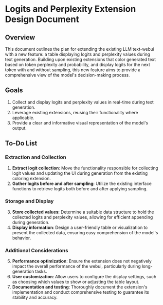 # Logits and Perplexity Extension Design Document

## Overview

This document outlines the plan for extending the existing LLM text-webui with a new feature: a table displaying logits and perplexity values during text generation. Building upon existing extensions that color generated text based on token perplexity and probability, and display logits for the next token with and without sampling, this new feature aims to provide a comprehensive view of the model's decision-making process.

## Goals

1. Collect and display logits and perplexity values in real-time during text generation.
2. Leverage existing extensions, reusing their functionality where applicable.
3. Provide a clear and informative visual representation of the model's output.

## To-Do List

### Extraction and Collection

1. **Extract logit collection**: Move the functionality responsible for collecting logit values and updating the UI during generation from the existing coloring extension.
2. **Gather logits before and after sampling**: Utilize the existing interface functions to retrieve logits both before and after applying sampling.

### Storage and Display

3. **Store collected values**: Determine a suitable data structure to hold the collected logits and perplexity values, allowing for efficient appending during generation.
4. **Display information**: Design a user-friendly table or visualization to present the collected data, ensuring easy comprehension of the model's behavior.

### Additional Considerations

5. **Performance optimization**: Ensure the extension does not negatively impact the overall performance of the webui, particularly during long-generation tasks.
6. **User customization**: Allow users to configure the display settings, such as choosing which values to show or adjusting the table layout.
7. **Documentation and testing**: Thoroughly document the extension's implementation and conduct comprehensive testing to guarantee its stability and accuracy.
